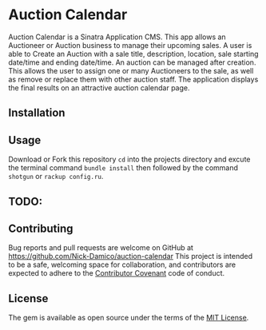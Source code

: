 # Auction Calendar

Auction Calendar is a Sinatra Application CMS.
 This app allows an Auctioneer or Auction business to manage their upcoming sales. A user is able to Create an Auction with a sale title, description, location, sale starting date/time and ending date/time. An auction can be managed after creation. This allows the user to assign one or many Auctioneers to the sale, as well as remove or replace them with other auction staff. The application displays the final results on an attractive auction calendar page.

## Installation


## Usage

Download or Fork this repository `cd` into the projects directory and excute the terminal command `bundle install` then followed by the command `shotgun` or `rackup config.ru`.

## TODO: 


## Contributing

Bug reports and pull requests are welcome on GitHub at https://github.com/Nick-Damico/auction-calendar This project is intended to be a safe, welcoming space for collaboration, and contributors are expected to adhere to the [Contributor Covenant](http://contributor-covenant.org) code of conduct.


## License

The gem is available as open source under the terms of the [MIT License](http://opensource.org/licenses/MIT).

